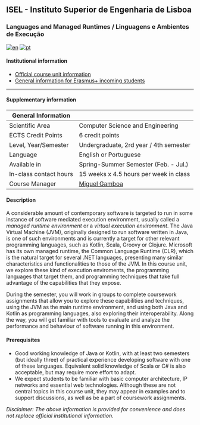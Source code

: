 ## ISEL - Instituto Superior de Engenharia de Lisboa
### Languages and Managed Runtimes / Linguagens e Ambientes de Execução
[![en](https://img.shields.io/badge/lang-en-red.svg)](https://github.com/isel-leic-ave/info/blob/main/README.md)
[![pt](https://img.shields.io/badge/lang-pt-green.svg)](https://github.com/isel-leic-ave/info/blob/main/README.pt.md)

#### Institutional information
* [Official course unit information](https://isel.pt/en/leic/languages-and-managed-runtimes)
* [General information for Erasmus+ incoming students](https://www.isel.pt/en/ensino/programas-de-mobilidade/erasmus-alunos-incoming/informacoes-gerais)

---

#### Supplementary information

| General Information    |                                               |
|------------------------|-----------------------------------------------|
| Scientific Area        | Computer Science and Engineering              |
| ECTS Credit Points     | 6 credit points                               |
| Level, Year/Semester   | Undergraduate, 2rd year / 4th semester        |
| Language               | English or Portuguese                         |
| Available in           | Spring-Summer Semester (Feb. - Jul.)          |
| In-class contact hours | 15 weeks x 4.5 hours per week in class        |
| Course Manager         | [Miguel Gamboa](mailto:miguel.gamboa@isel.pt) |

#### Description
A considerable amount of contemporary software is targeted to run in some instance of software mediated execution environment, usually called a *managed runtime environment* or a *virtual execution environment*. The Java Virtual Machine (JVM), originally designed to run software written in Java, is one of such environments and is currently a target for other relevant programming languages, such as Kotlin, Scala, Groovy or Clojure. Microsoft has its own managed runtime, the Common Language Runtime (CLR), which is the natural target for several .NET languages, presenting many similar characteristics and functionalities to those of the JVM. In this course unit, we explore these kind of execution enviroments, the programming languages that target them, and programming techniques that take full advantage of the capabilities that they expose.

During the semester, you will work in groups to complete coursework assignments that allow you to explore these capabilities and techniques, using the JVM as the main runtime environment, and using both Java and Kotlin as programming languages, also exploring their interoperability. Along the way, you will get familiar with tools to evaluate and analyze the performance and behaviour of software running in this environment.

#### Prerequisites
* Good working knowledge of Java or Kotlin, with at least two semesters (but ideally three) of practical experience developing software with one of these languages. Equivalent solid knowledge of Scala or C# is also acceptable, but may require more effort to adapt.
* We expect students to be familiar with basic computer architecture, IP networks and essential web technologies. Although these are not central topics in this course unit, they may appear in examples and to support discussions, as well as be a part of coursework assignments.

*Disclaimer: The above information is provided for convenience and does not replace official institutional information.*
